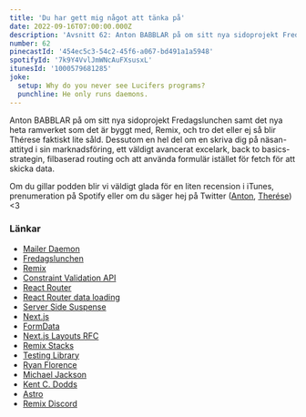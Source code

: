 ```yaml
---
title: 'Du har gett mig något att tänka på'
date: 2022-09-16T07:00:00.000Z
description: 'Avsnitt 62: Anton BABBLAR på om sitt nya sidoprojekt Fredagslunchen samt det nya heta ramverket som det är byggt med, Remix, och tro det eller ej så blir Thérese faktiskt lite såld.'
number: 62
pinecastId: '454ec5c3-54c2-45f6-a067-bd491a1a5948'
spotifyId: '7k9Y4VvlJmWNcAuFXsusxL'
itunesId: '1000579681285'
joke:
  setup: Why do you never see Lucifers programs?
  punchline: He only runs daemons.
---
```


Anton BABBLAR på om sitt nya sidoprojekt Fredagslunchen samt det nya heta ramverket som det är byggt med, Remix, och tro det eller ej så blir Thérese faktiskt lite såld. Dessutom en hel del om en skriva dig på näsan-attityd i sin marknadsföring, ett väldigt avancerat excelark, back to basics-strategin, filbaserad routing och att använda formulär istället för fetch för att skicka data.

Om du gillar podden blir vi väldigt glada för en liten recension i iTunes, prenumeration på Spotify eller om du säger hej på Twitter ([Anton](https://twitter.com/Awnton), [Therése](https://twitter.com/tkomstadius)) &lt;3

### Länkar

- [Mailer Daemon](https://twitter.com/trostcodes/status/1568764988646637572)
- [Fredagslunchen](https://fredagslunchen.club)
- [Remix](https://remix.run)
- [Constraint Validation API](https://developer.mozilla.org/en-US/docs/Web/API/Constraint_validation)
- [React Router](https://reactrouter.com/en/main)
- [React Router data loading](https://reactrouter.com/en/main/start/overview#data-loading)
- [Server Side Suspense](https://github.com/reactwg/react-18/discussions/37)
- [Next.js](https://nextjs.org)
- [FormData](https://developer.mozilla.org/en-US/docs/Web/API/FormData)
- [Next.js Layouts RFC](https://nextjs.org/blog/layouts-rfc)
- [Remix Stacks](https://remix.run/docs/en/v1/pages/stacks)
- [Testing Library](https://testing-library.com)
- [Ryan Florence](https://twitter.com/ryanflorence)
- [Michael Jackson](https://twitter.com/mjackson)
- [Kent C. Dodds](https://kentcdodds.com)
- [Astro](https://astro.build)
- [Remix Discord](https://rmx.as/discord)
